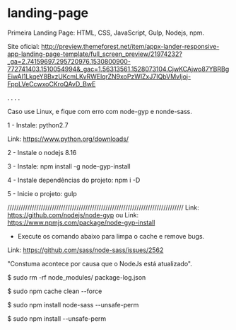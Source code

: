 # landing-page
Primeira Landing Page: HTML, CSS, JavaScript, Gulp, Nodejs, npm.

Site oficial: http://preview.themeforest.net/item/appx-lander-responsive-app-landing-page-template/full_screen_preview/21974232?_ga=2.74159697.295720976.1530800900-772741403.1510054994&_gac=1.56313561.1528073104.CjwKCAjwo87YBRBgEiwAI1LkqeY8BxzUKcmLKvRWElqrZN9xoPzWlZxJ7IQbVMvIjoj-FppLVeCcwxoCKroQAvD_BwE

.
.
.
.


Caso use Linux, e fique com erro com node-gyp e nonde-sass.

1 - Instale: python2.7

Link: https://www.python.org/downloads/

2 - Instale o nodejs 8.16

3 - Instale: npm install -g node-gyp-install

4 - Instale dependências do projeto: npm i -D

5 - Inicie o projeto: gulp

///////////////////////////////////////////////////////////////////////////////
Link: https://github.com/nodejs/node-gyp
ou
Link: https://www.npmjs.com/package/node-gyp-install

 - Execute os comando abaixo para limpa o cache e remove bugs.

Link: https://github.com/sass/node-sass/issues/2562

"Constuma acontece por causa que o NodeJs está atualizado".

$ sudo rm -rf node_modules/ package-log.json

$ sudo npm cache clean --force

$ sudo npm install node-sass --unsafe-perm

$ sudo npm install --unsafe-perm
